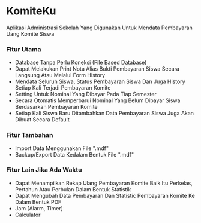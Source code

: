 # KomiteKu
Aplikasi Administrasi Sekolah Yang Digunakan Untuk Mendata Pembayaran Uang Komite Siswa

### Fitur Utama
- Database Tanpa Perlu Koneksi (File Based Database)
- Dapat Melakukan Print Nota Alias Bukti Pembayaran Siswa Secara Langsung Atau Melalui Form History
- Mendata Seluruh Siswa, Status Pembayaran Siswa Dan Juga History Setiap Kali Terjadi Pembayaran Komite
- Setting Untuk Nominal Yang Dibayar Pada Tiap Semester
- Secara Otomatis Memperbarui Nominal Yang Belum Dibayar Siswa Berdasarkan Pembayaran Komite
- Setiap Kali Siswa Baru Ditambahkan Data Pembayaran Siswa Juga Akan Dibuat Secara Default

### Fitur Tambahan
- Import Data Menggunakan File ".mdf"
- Backup/Export Data Kedalam Bentuk File ".mdf" 

### Fitur Lain Jika Ada Waktu
- Dapat Menampilkan Rekap Ulang Pembayaran Komite Baik Itu Perkelas, Pertahun Atau Perbulan Dalam Bentuk Statistik
- Dapat Mengubah Data Pembayaran Dan Statistic Pembayaran Komite Ke Dalam Bentuk PDF
- Jam (Alarm, Timer)
- Calculator
